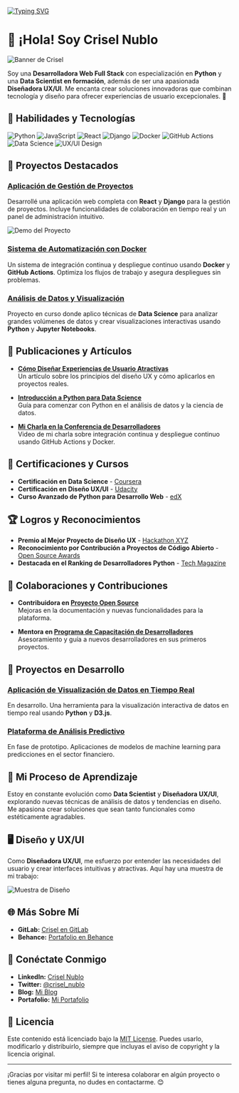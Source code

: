 <a href="https://git.io/typing-svg"><img src="https://readme-typing-svg.demolab.com?font=Great+vibes&weight=500&size=70&pause=1000&color=A793F7&background=FFF9F000&width=1000&height=200&lines=Hello%2C+World!+...+I'm+Crisel+%F0%9F%AA%BB;%F0%9F%8C%8CWelcome+to+my+GitHub+Profile!;Designing+and+coding+with+passion%F0%9F%91%A9%F0%9F%8F%BC%E2%80%8D%F0%9F%92%BB;%F0%9F%AB%B6%F0%9F%8F%BBExplore+my+work+and+let%E2%80%99s+connect!" alt="Typing SVG" /></a>
# 🪻 ¡Hola! Soy Crisel Nublo
![Banner de Crisel](https://github.com/CriselPy/CriselPy/blob/main/Banner%20Crisel.gif)


Soy una **Desarrolladora Web Full Stack** con especialización en **Python** y una **Data Scientist en formación**, además de ser una apasionada **Diseñadora UX/UI**. Me encanta crear soluciones innovadoras que combinan tecnología y diseño para ofrecer experiencias de usuario excepcionales. 🚀


## 🌟 Habilidades y Tecnologías

![Python](https://img.shields.io/badge/-Python-3776AB?style=flat&logo=Python&logoColor=white)
![JavaScript](https://img.shields.io/badge/-JavaScript-F7DF1E?style=flat&logo=JavaScript&logoColor=black)
![React](https://img.shields.io/badge/-React-61DAFB?style=flat&logo=React&logoColor=white)
![Django](https://img.shields.io/badge/-Django-092E20?style=flat&logo=Django&logoColor=white)
![Docker](https://img.shields.io/badge/-Docker-2496ED?style=flat&logo=Docker&logoColor=white)
![GitHub Actions](https://img.shields.io/badge/-GitHub%20Actions-2088FF?style=flat&logo=GitHub%20Actions&logoColor=white)
![Data Science](https://img.shields.io/badge/-Data%20Science-007ACC?style=flat&logo=Jupyter&logoColor=white)
![UX/UI Design](https://img.shields.io/badge/-UX%2FUI%20Design-FF6F61?style=flat&logo=Adobe%20XD&logoColor=white)

## 🚀 Proyectos Destacados

### **[Aplicación de Gestión de Proyectos](https://github.com/crisel/gestion-proyectos)**
Desarrollé una aplicación web completa con **React** y **Django** para la gestión de proyectos. Incluye funcionalidades de colaboración en tiempo real y un panel de administración intuitivo.

![Demo del Proyecto](https://media.giphy.com/media/3o7aD2d7hy9ktXNDP2/giphy.gif)

### **[Sistema de Automatización con Docker](https://github.com/crisel/automacion-docker)**
Un sistema de integración continua y despliegue continuo usando **Docker** y **GitHub Actions**. Optimiza los flujos de trabajo y asegura despliegues sin problemas.

### **[Análisis de Datos y Visualización](https://github.com/crisel/analisis-datos)**
Proyecto en curso donde aplico técnicas de **Data Science** para analizar grandes volúmenes de datos y crear visualizaciones interactivas usando **Python** y **Jupyter Notebooks**.

## 📝 Publicaciones y Artículos

- **[Cómo Diseñar Experiencias de Usuario Atractivas](https://crisel.github.io/blog/ux-design)**  
  Un artículo sobre los principios del diseño UX y cómo aplicarlos en proyectos reales.

- **[Introducción a Python para Data Science](https://crisel.github.io/blog/python-data-science)**  
  Guía para comenzar con Python en el análisis de datos y la ciencia de datos.

- **[Mi Charla en la Conferencia de Desarrolladores](https://youtube.com/link-a-tu-charla)**  
  Video de mi charla sobre integración continua y despliegue continuo usando GitHub Actions y Docker.

## 📜 Certificaciones y Cursos

- **Certificación en Data Science** - [Coursera](https://www.coursera.org/learn/data-science)
- **Certificación en Diseño UX/UI** - [Udacity](https://www.udacity.com/course/ux-designer-nanodegree--nd578)
- **Curso Avanzado de Python para Desarrollo Web** - [edX](https://www.edx.org/course/advanced-python-for-web-development)

## 🏆 Logros y Reconocimientos

- **Premio al Mejor Proyecto de Diseño UX** - [Hackathon XYZ](https://hackathonxyz.com/ganadores)
- **Reconocimiento por Contribución a Proyectos de Código Abierto** - [Open Source Awards](https://opensourceawards.org/ganadores)
- **Destacada en el Ranking de Desarrolladores Python** - [Tech Magazine](https://techmagazine.com/rankings)

## 🤝 Colaboraciones y Contribuciones

- **Contribuidora en [Proyecto Open Source](https://github.com/open-source-project)**  
  Mejoras en la documentación y nuevas funcionalidades para la plataforma.

- **Mentora en [Programa de Capacitación de Desarrolladores](https://developer-mentorship.org)**  
  Asesoramiento y guía a nuevos desarrolladores en sus primeros proyectos.

## 🔄 Proyectos en Desarrollo

### **[Aplicación de Visualización de Datos en Tiempo Real](https://github.com/crisel/visualizacion-tiempo-real)**
En desarrollo. Una herramienta para la visualización interactiva de datos en tiempo real usando **Python** y **D3.js**.

### **[Plataforma de Análisis Predictivo](https://github.com/crisel/analisis-predictivo)**
En fase de prototipo. Aplicaciones de modelos de machine learning para predicciones en el sector financiero.

## 🌱 Mi Proceso de Aprendizaje

Estoy en constante evolución como **Data Scientist** y **Diseñadora UX/UI**, explorando nuevas técnicas de análisis de datos y tendencias en diseño. Me apasiona crear soluciones que sean tanto funcionales como estéticamente agradables.

## 🖥️ Diseño y UX/UI

Como **Diseñadora UX/UI**, me esfuerzo por entender las necesidades del usuario y crear interfaces intuitivas y atractivas. Aquí hay una muestra de mi trabajo:

![Muestra de Diseño](https://img.shields.io/badge/-Muestra%20de%20Dise%C3%B1o-FF6F61?style=flat&logo=Adobe%20XD&logoColor=white)

## 🌐 Más Sobre Mí

- **GitLab:** [Crisel en GitLab](https://gitlab.com/crisel)
- **Behance:** [Portafolio en Behance](https://www.behance.net/crisel)

## 🤝 Conéctate Conmigo

- **LinkedIn:** [Crisel Nublo](https://www.linkedin.com/in/crisel-nublo/)
- **Twitter:** [@crisel_nublo](https://twitter.com/crisel_nublo)
- **Blog:** [Mi Blog](https://crisel.github.io/blog/)
- **Portafolio:** [Mi Portafolio](https://crisel.github.io/portafolio/)

## 📜 Licencia

Este contenido está licenciado bajo la [MIT License](LICENSE). Puedes usarlo, modificarlo y distribuirlo, siempre que incluyas el aviso de copyright y la licencia original.

---

¡Gracias por visitar mi perfil! Si te interesa colaborar en algún proyecto o tienes alguna pregunta, no dudes en contactarme. 😊

